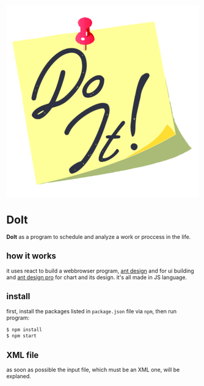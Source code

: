 ![DoIt logo](https://github.com/pycdr/DoIt/blob/master/public/logo512.png)
# DoIt
**DoIt** as a program to schedule and analyze a work or proccess in the life.

## how it works
it uses react to build a webbrowser program, [ant design](https://ant.design/) and for ui building and [ant design pro](https://pro.ant.design/) for chart and its design. it's all made in JS language.

## install
first, install the packages listed in `package.json` file via `npm`, then run program:
```bash
$ npm install
$ npm start
```

## XML file
as soon as possible the input file, which must be an XML one, will be explaned.
